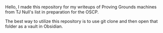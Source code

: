 Hello, I made this repository for my writeups of Proving Grounds machines from TJ Null's list in preparation for the OSCP.

The best way to utilize this repository is to use git clone and then open that folder as a vault in Obsidian.
